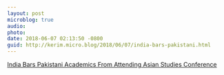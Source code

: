 ```yaml
---
layout: post
microblog: true
audio: 
photo: 
date: 2018-06-07 02:13:50 -0800
guid: http://kerim.micro.blog/2018/06/07/india-bars-pakistani.html
---
```

[India Bars Pakistani Academics From Attending Asian Studies Conference](https://thewire.in/diplomacy/india-bars-pakistani-academics-from-attending-asian-studies-conference)
